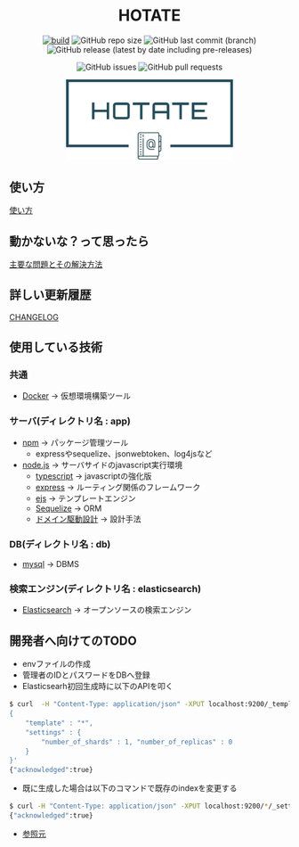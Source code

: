 <div align="center">
<h1>HOTATE</h1>

[![build](https://github.com/booksearch-hotate/hotate-server/actions/workflows/build.yml/badge.svg)](https://github.com/booksearch-hotate/hotate-server/actions/workflows/build.yml)
![GitHub repo size](https://img.shields.io/github/repo-size/booksearch-hotate/hotate-server)
![GitHub last commit (branch)](https://img.shields.io/github/last-commit/booksearch-hotate/hotate-server/main)
![GitHub release (latest by date including pre-releases)](https://img.shields.io/github/v/release/booksearch-hotate/hotate-server?include_prereleases)

![GitHub issues](https://img.shields.io/github/issues/booksearch-hotate/hotate-server)
![GitHub pull requests](https://img.shields.io/github/issues-pr/booksearch-hotate/hotate-server)

<img src="DOC/img/hotate_a.png" alt="logo" width="300px" />
</div>

## 使い方

[使い方](./DOC/how-to-use.md)

## 動かないな？って思ったら

[主要な問題とその解決方法](./DOC/resolve-problem.md)

## 詳しい更新履歴

[CHANGELOG](./CHANGELOG.md)

## 使用している技術

### 共通

- [Docker](https://www.docker.com/) -> 仮想環境構築ツール

### サーバ(ディレクトリ名 : app)

- [npm](https://www.npmjs.com/) -> パッケージ管理ツール
  - expressやsequelize、jsonwebtoken、log4jsなど
- [node.js](https://nodejs.org/ja/) -> サーバサイドのjavascript実行環境
  - [typescript](https://www.typescriptlang.org/) -> javascriptの強化版
  - [express](https://expressjs.com/ja/) -> ルーティング関係のフレームワーク
  - [ejs](https://ejs.co/) -> テンプレートエンジン
  - [Sequelize](https://sequelize.org/) -> ORM
  - [ドメイン駆動設計](https://ja.wikipedia.org/wiki/%E3%83%89%E3%83%A1%E3%82%A4%E3%83%B3%E9%A7%86%E5%8B%95%E8%A8%AD%E8%A8%88) -> 設計手法

### DB(ディレクトリ名 : db)

- [mysql](https://www.mysql.com/jp/) -> DBMS

### 検索エンジン(ディレクトリ名 : elasticsearch)

- [Elasticsearch](https://www.elastic.co/jp/) -> オープンソースの検索エンジン

## 開発者へ向けてのTODO

- envファイルの作成
- 管理者のIDとパスワードをDBへ登録
- Elasticsearh初回生成時に以下のAPIを叩く
```bash
$ curl  -H "Content-Type: application/json" -XPUT localhost:9200/_template/template_1 -d '
{
    "template" : "*",
    "settings" : {
        "number_of_shards" : 1, "number_of_replicas" : 0
    }
}'
{"acknowledged":true}
```
  - 既に生成した場合は以下のコマンドで既存のindexを変更する

```bash
$ curl -H "Content-Type: application/json" -XPUT localhost:9200/*/_settings -d '{"number_of_replicas":0}'
{"acknowledged":true}
```

  - [参照元](https://zenn.dev/yakumo/articles/55d2c075c7394afdb24b2fbeaf92f9e7)
